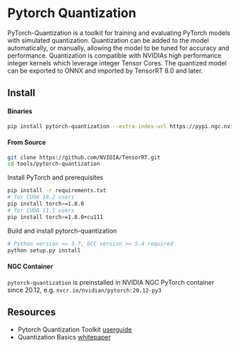 # Pytorch Quantization

PyTorch-Quantization is a toolkit for training and evaluating PyTorch models with simulated quantization. Quantization can be added to the model automatically, or manually, allowing the model to be tuned for accuracy and performance. Quantization is compatible with NVIDIAs high performance integer kernels which leverage integer Tensor Cores. The quantized model can be exported to ONNX and imported by TensorRT 8.0 and later.

## Install

#### Binaries

```bash
pip install pytorch-quantization --extra-index-url https://pypi.ngc.nvidia.com
```

#### From Source

```bash
git clone https://github.com/NVIDIA/TensorRT.git
cd tools/pytorch-quantization
```

Install PyTorch and prerequisites
```bash
pip install -r requirements.txt
# for CUDA 10.2 users
pip install torch>=1.8.0
# for CUDA 11.1 users
pip install torch>=1.8.0+cu111
```

Build and install pytorch-quantization
```bash
# Python version >= 3.7, GCC version >= 5.4 required
python setup.py install
```

#### NGC Container

`pytorch-quantization` is preinstalled in NVIDIA NGC PyTorch container since 20.12, e.g. `nvcr.io/nvidian/pytorch:20.12-py3`

## Resources

* Pytorch Quantization Toolkit [userguide](https://tensorrt.gitlab-master-pages.nvidia.com/Tools/pytorch-quantization/)
* Quantization Basics [whitepaper](https://arxiv.org/abs/2004.09602)

